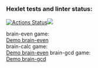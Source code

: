 ### Hexlet tests and linter status:
[![Actions Status](https://github.com/specialsnipe/php-project-lvl1/workflows/hexlet-check/badge.svg)](https://github.com/specialsnipe/php-project-lvl1/actions)<a href="https://codeclimate.com/github/specialsnipe/php-project-lvl1/maintainability"><img src="https://api.codeclimate.com/v1/badges/a99a88d28ad37a79dbf6/maintainability" /></a>

brain-even game: \
<a href ="https://asciinema.org/a/2TrFsifP9bzK8p1mgxF072py1">Demo brain-even</a> \
brain-calc game: \
<a href =https://asciinema.org/a/1XshlmMWZu8eFT1JppiZ0Kwxf>Demo brain-even</a>
brain-gcd game: \
<a href =https://asciinema.org/a/eckIoSQqYVtwMwWQdlqdnJEnn>Demo brain-gcd</a>

